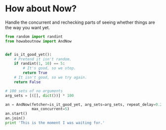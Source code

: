 How about Now?
==============

Handle the concurrent and rechecking parts of seeing whether things are the way
you want yet.

```python
from random import randint
from howaboutnow import AndNow


def is_it_good_yet():
    # Pretend it isn't random.
    if randint(1, 10) == 5:
        # It's good, so we stop.
        return True
    # It isn't good, so we try again.
    return False

# 100 sets of no arguments
arg_sets = [([], dict())] * 100

an = AndNow(fetcher=is_it_good_yet, arg_sets=arg_sets, repeat_delay=0.2,
            max_concurrent=5)
an.start()
an.join()
print 'This is the moment I was waiting for.'
```
